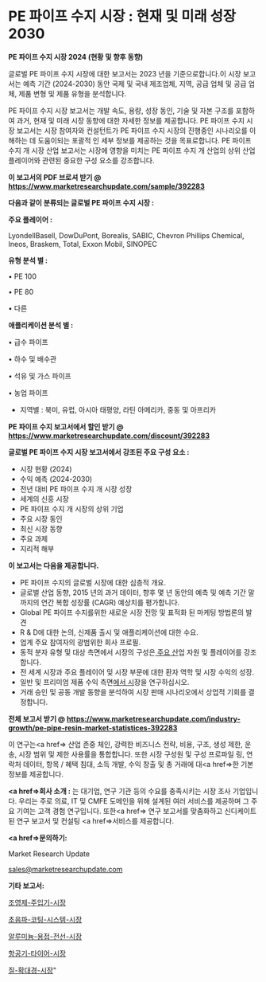 # PE 파이프 수지 시장 : 현재 및 미래 성장 2030

<strong>PE 파이프 수지 시장 2024 (현황 및 향후 동향)</strong>

글로벌 PE 파이프 수지 시장에 대한 보고서는 2023 년을 기준으로합니다.이 시장 보고서는 예측 기간 (2024-2030) 동안 국제 및 국내 제조업체, 지역, 공급 업체 및 공급 업체, 제품 변형 및 제품 유형을 분석합니다.

PE 파이프 수지 시장 보고서는 개발 속도, 용량, 성장 동인, 기술 및 자본 구조를 포함하여 과거, 현재 및 미래 시장 동향에 대한 자세한 정보를 제공합니다. PE 파이프 수지 시장 보고서는 시장 참여자와 컨설턴트가 PE 파이프 수지 시장의 진행중인 시나리오를 이해하는 데 도움이되는 포괄적 인 세부 정보를 제공하는 것을 목표로합니다. PE 파이프 수지 개 시장 산업 보고서는 시장에 영향을 미치는 PE 파이프 수지 개 산업의 상위 산업 플레이어와 관련된 중요한 구성 요소를 강조합니다.



<strong>이 보고서의 PDF 브로셔 받기 @ <a href=https://www.marketresearchupdate.com/sample/392283>https://www.marketresearchupdate.com/sample/392283</a></strong>



<strong>다음과 같이 분류되는 글로벌 PE 파이프 수지 시장 :</strong>



<strong>주요 플레이어 :</strong>

LyondellBasell, DowDuPont, Borealis, SABIC, Chevron Phillips Chemical, Ineos, Braskem, Total, Exxon Mobil, SINOPEC



<strong>유형 분석 별 :</strong>

• PE 100

• PE 80

• 다른



<strong>애플리케이션 분석 별 :</strong>

• 급수 파이프

• 하수 및 배수관

• 석유 및 가스 파이프

• 농업 파이프

<ul>
  <li>지역별 : 북미, 유럽, 아시아 태평양, 라틴 아메리카, 중동 및 아프리카</li>
</ul>


<strong>PE 파이프 수지 보고서에서 할인 받기 @ <a href=https://www.marketresearchupdate.com/discount/392283>https://www.marketresearchupdate.com/discount/392283</a></strong>



<strong>글로벌 PE 파이프 수지 시장 보고서에서 강조된 주요 구성 요소 :</strong>
<ul>
  <li>시장 현황 (2024)</li>
  <li>수익 예측 (2024-2030)</li>
  <li>전년 대비 PE 파이프 수지 개 시장 성장</li>
  <li>세계의 신흥 시장</li>
  <li>PE 파이프 수지 개 시장의 상위 기업</li>
  <li>주요 시장 동인</li>
  <li>최신 시장 동향</li>
  <li>주요 과제</li>
  <li>지리적 해부</li>
</ul>


<strong>이 보고서는 다음을 제공합니다.</strong>
<ul>
  <li>PE 파이프 수지의 글로벌 시장에 대한 심층적 개요.</li>
  <li>글로벌 산업 동향, 2015 년의 과거 데이터, 향후 몇 년 동안의 예측 및 예측 기간 말까지의 연간 복합 성장률 (CAGR) 예상치를 평가합니다.</li>
  <li>Global PE 파이프 수지를위한 새로운 시장 전망 및 표적화 된 마케팅 방법론의 발견</li>
  <li>R &amp; D에 대한 논의, 신제품 출시 및 애플리케이션에 대한 수요.</li>
  <li>업계 주요 참여자의 광범위한 회사 프로필.</li>
  <li>동적 분자 유형 및 대상 측면에서 시장의 구성은<a href=> 주요 산</a>업 자원 및 플레이어를 강조합니다.</li>
  <li>전 세계 시장과 주요 플레이어 및 시장 부문에 대한 환자 역학 및 시장 수익의 성장.</li>
  <li>일반 및 프리미엄 제품 수익 측면<a href=>에서 시</a>장을 연구하십시오.</li>
  <li>거래 승인 및 공동 개발 동향을 분석하여 시장 판매 시나리오에서 상업적 기회를 결정합니다.</li>
</ul>



<strong>전체 보고서 받기 @ <a href=https://www.marketresearchupdate.com/industry-growth/pe-pipe-resin-market-statistices-392283>https://www.marketresearchupdate.com/industry-growth/pe-pipe-resin-market-statistices-392283</a></strong>

이 연구는<a href=> 산업 존중</a> 체인, 강력한 비즈니스 전략, 비용, 구조, 생성 제한, 운송, 시장 범위 및 제한 사용률을 통합합니다. 또한 시장 구성원 및 구성 프로파일 링, 연락처 데이터, 항목 / 혜택 침대, 소득 개발, 수익 창출 및 총 거래에 대<a href=>한 기본 </a>정보를 제공합니다.



<strong><a href=>회사 소</a>개 :</strong>
는 대기업, 연구 기관 등의 수요를 충족시키는 시장 조사 기업입니다. 우리는 주로 의료, IT 및 CMFE 도메인을 위해 설계된 여러 서비스를 제공하며 그 주요 기여는 고객 경험 연구입니다. 또한<a href=> 연구 보</a>고서를 맞춤화하고 신디케이트 된 연구 보고서 및 컨설팅 <a href=>서비스</a>를 제공합니다.



<strong><a href=>문의하기:</a></strong>

Market Research Update

sales@marketresearchupdate.com



<strong>기타 보고서:</strong>

<a href=https://www.linkedin.com/pulse/조영제-주입기-시장-경쟁-분석-및-성장-잠재력-2029-survey-savvy-insights-360-analysis/>조영제-주입기-시장</a>

<a href=https://www.linkedin.com/pulse/초음파-코팅-시스템-시장-동향-및-성장-전망-market-matrix-musings-analysis-kcymf/>초음파-코팅-시스템-시장</a>

<a href=https://www.linkedin.com/pulse/알루미늄-용접-전선-시장-현재-및-미래-성장-2029-consumer-connection-compendium-ana-yfjlf/>알루미늄-용접-전선-시장</a>

<a href=https://www.linkedin.com/pulse/항공기-타이어-시장-세분화-연구-및-목표-고객2030년-trendsetters-talk-360-analysis-ir0kf/>항공기-타이어-시장</a>

<a href=https://www.linkedin.com/pulse/질-확대경-시장-경쟁-분석-및-성장-잠재력-2030-consumer-connection-compendium-ana-rcnof/>질-확대경-시장</a>"
